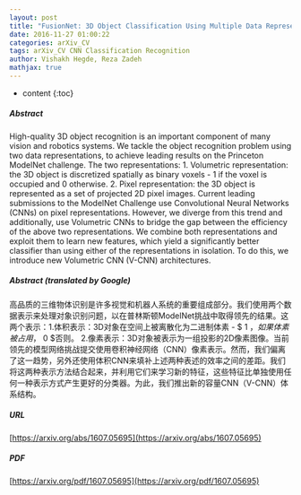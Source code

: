 ```yaml
---
layout: post
title: "FusionNet: 3D Object Classification Using Multiple Data Representations"
date: 2016-11-27 01:00:22
categories: arXiv_CV
tags: arXiv_CV CNN Classification Recognition
author: Vishakh Hegde, Reza Zadeh
mathjax: true
---
```


* content
{:toc}

##### Abstract
High-quality 3D object recognition is an important component of many vision and robotics systems. We tackle the object recognition problem using two data representations, to achieve leading results on the Princeton ModelNet challenge. The two representations: 1. Volumetric representation: the 3D object is discretized spatially as binary voxels - $1$ if the voxel is occupied and $0$ otherwise. 2. Pixel representation: the 3D object is represented as a set of projected 2D pixel images. Current leading submissions to the ModelNet Challenge use Convolutional Neural Networks (CNNs) on pixel representations. However, we diverge from this trend and additionally, use Volumetric CNNs to bridge the gap between the efficiency of the above two representations. We combine both representations and exploit them to learn new features, which yield a significantly better classifier than using either of the representations in isolation. To do this, we introduce new Volumetric CNN (V-CNN) architectures.

##### Abstract (translated by Google)
高品质的三维物体识别是许多视觉和机器人系统的重要组成部分。我们使用两个数据表示来处理对象识别问题，以在普林斯顿ModelNet挑战中取得领先的结果。这两个表示：1.体积表示：3D对象在空间上被离散化为二进制体素 -  $ 1 $，如果体素被占用，$ 0 $否则。 2.像素表示：3D对象被表示为一组投影的2D像素图像。当前领先的模型网络挑战提交使用卷积神经网络（CNN）像素表示。然而，我们偏离了这一趋势，另外还使用体积CNN来填补上述两种表述的效率之间的差距。我们将这两种表示方法结合起来，并利用它们来学习新的特征，这些特征比单独使用任何一种表示方式产生更好的分类器。为此，我们推出新的容量CNN（V-CNN）体系结构。

##### URL
[https://arxiv.org/abs/1607.05695](https://arxiv.org/abs/1607.05695)

##### PDF
[https://arxiv.org/pdf/1607.05695](https://arxiv.org/pdf/1607.05695)

